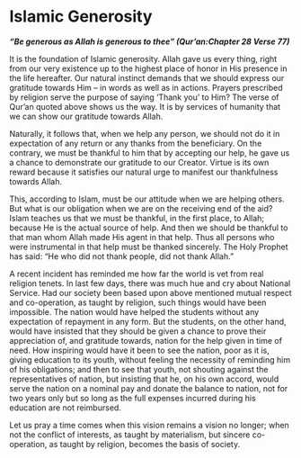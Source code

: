 Islamic Generosity
==================

***“Be generous as Allah is generous to thee” (Qur’an:Chapter 28 Verse
77)***

It is the foundation of Islamic generosity. Allah gave us every thing,
right from our very existence up to the highest place of honor in His
presence in the life hereafter. Our natural instinct demands that we
should express our gratitude towards Him – in words as well as in
actions. Prayers prescribed by religion serve the purpose of saying
‘Thank you’ to Him? The verse of Qur’an quoted above shows us the way.
It is by services of humanity that we can show our gratitude towards
Allah.

Naturally, it follows that, when we help any person, we should not do it
in expectation of any return or any thanks from the beneficiary. On the
contrary, we must be thankful to him that by accepting our help, he gave
us a chance to demonstrate our gratitude to our Creator. Virtue is its
own reward because it satisfies our natural urge to manifest our
thankfulness towards Allah.

This, according to Islam, must be our attitude when we are helping
others. But what is our obligation when we are on the receiving end of
the aid? Islam teaches us that we must be thankful, in the first place,
to Allah; because He is the actual source of help. And then we should be
thankful to that man whom Allah made His agent in that help. Thus all
persons who were instrumental in that help must be thanked sincerely.
The Holy Prophet has said: “He who did not thank people, did not thank
Allah.”

A recent incident has reminded me how far the world is vet from real
religion tenets. In last few days, there was much hue and cry about
National Service. Had our society been based upon above mentioned mutual
respect and co-operation, as taught by religion, such things would have
been impossible. The nation would have helped the students without any
expectation of repayment in any form. But the students, on the other
hand, would have insisted that they should be given a chance to prove
their appreciation of, and gratitude towards, nation for the help given
in time of need. How inspiring would have it been to see the nation,
poor as it is, giving education to its youth, without feeling the
necessity of reminding him of his obligations; and then to see that
youth, not shouting against the representatives of nation, but insisting
that he, on his own accord, would serve the nation on a nominal pay and
donate the balance to nation, not for two years only but so long as the
full expenses incurred during his education are not reimbursed.

Let us pray a time comes when this vision remains a vision no longer;
when not the conflict of interests, as taught by materialism, but
sincere co-operation, as taught by religion, becomes the basis of
society.


